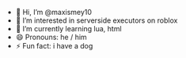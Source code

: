 - 👋 Hi, I’m @maxismey10
- 👀 I’m interested in serverside executors on roblox
- 🌱 I’m currently learning lua, html
- 😄 Pronouns: he / him 
- ⚡ Fun fact: i have a dog

<!---
maxismey10/maxismey10 is a ✨ special ✨ repository because its `README.md` (this file) appears on your GitHub profile.
You can click the Preview link to take a look at your changes.
--->
